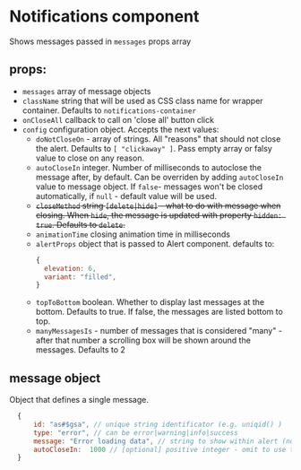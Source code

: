 # Notifications component
Shows messages passed in `messages` props array

## props:
- `messages` array of message objects 
- `className` string that will be used as CSS class name for wrapper container. Defaults to `notifications-container`
- `onCloseAll` callback to call on 'close all' button click
- `config` configuration object. Accepts the next values:
  - `doNotCloseOn` - array of strings. All "reasons" that should not close the alert. Defaults to `[ "clickaway" ]`. Pass empty array or falsy value to close on any reason.
  - `autoCloseIn` integer. Number of milliseconds to autoclose the message after, by default. Can be overriden by adding `autoCloseIn` value to message object. If `false`- messages won't be closed automatically, if `null` - default value will be used.
  - <s>`closeMethod` string `[delete|hide]` - what to do with message when closing. When `hide`, the message is updated with property `hidden: true`. Defaults to `delete`.  </s>
  - `animationTime` closing animation time in milliseconds
  - `alertProps` object that is passed to Alert component. defaults to:
      ```js 
      {
        elevation: 6,
        variant: "filled",
      }  
  - `topToBottom` boolean. Whether to display last messages at the bottom. Defaults to true. If false, the messages are listed bottom to top.
  - `manyMessagesIs` - number of messages that is considered "many" - after that number a scrolling box will be shown around the messages. Defaults to 2

## message object
Object that defines a single message.
```js
  {
      id: "as#$gsa", // unique string identificator (e.g. uniqid() )
      type: "error", // can be error|warning|info|success
      message: "Error loading data", // string to show within alert (not HTML)
      autoCloseIn:  1000 // [optional] positive integer - omit to use the default 3 seconds, set to a positive integer to override defaults, set to falsy value to not use autoclose
  }
